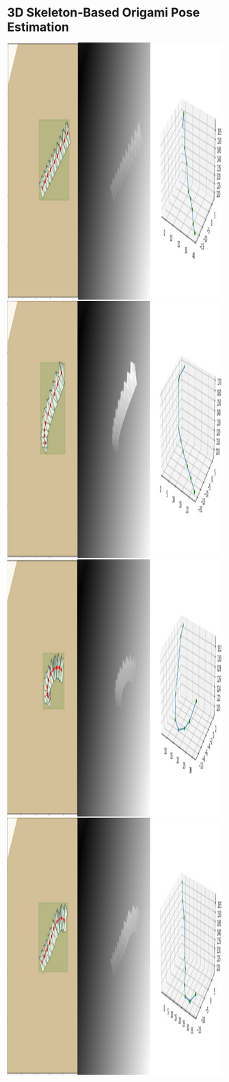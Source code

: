 # 3D Skeleton-Based Origami Pose Estimation

<img src="Images/Image1.png" height=600 />
<img src="Images/Image2.png" height=600 />
<img src="Images/Image3.png" height=600 />
<img src="Images/Image4.png" height=600 />

